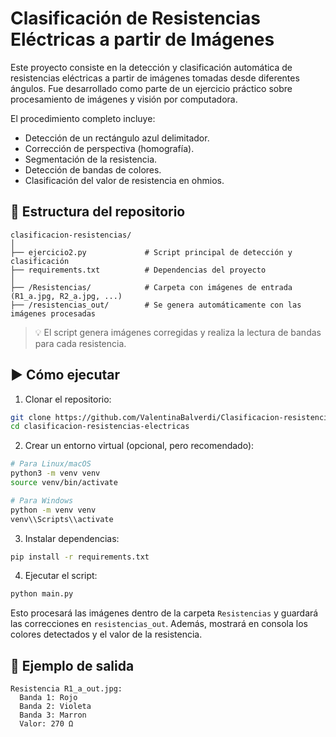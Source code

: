 # Clasificación de Resistencias Eléctricas a partir de Imágenes

Este proyecto consiste en la detección y clasificación automática de resistencias eléctricas a partir de imágenes tomadas desde diferentes ángulos. 
Fue desarrollado como parte de un ejercicio práctico sobre procesamiento de imágenes y visión por computadora.

El procedimiento completo incluye:

- Detección de un rectángulo azul delimitador.
- Corrección de perspectiva (homografía).
- Segmentación de la resistencia.
- Detección de bandas de colores.
- Clasificación del valor de resistencia en ohmios.

## 📁 Estructura del repositorio

```
clasificacion-resistencias/
│
├── ejercicio2.py             # Script principal de detección y clasificación
├── requirements.txt          # Dependencias del proyecto
│
├── /Resistencias/            # Carpeta con imágenes de entrada (R1_a.jpg, R2_a.jpg, ...)
├── /resistencias_out/        # Se genera automáticamente con las imágenes procesadas
```

> 💡 El script genera imágenes corregidas y realiza la lectura de bandas para cada resistencia.

## ▶️ Cómo ejecutar

1. Clonar el repositorio:
```bash
git clone https://github.com/ValentinaBalverdi/Clasificacion-resistencias-electricas.git
cd clasificacion-resistencias-electricas
```
2. Crear un entorno virtual (opcional, pero recomendado):
```bash
# Para Linux/macOS
python3 -m venv venv
source venv/bin/activate

# Para Windows
python -m venv venv
venv\\Scripts\\activate
```
3. Instalar dependencias:
```bash
pip install -r requirements.txt
```

4. Ejecutar el script:
```bash
python main.py
```

Esto procesará las imágenes dentro de la carpeta `Resistencias` y guardará las correcciones en `resistencias_out`. 
Además, mostrará en consola los colores detectados y el valor de la resistencia.

## 🧠 Ejemplo de salida

```
Resistencia R1_a_out.jpg:
  Banda 1: Rojo
  Banda 2: Violeta
  Banda 3: Marron
  Valor: 270 Ω
```
